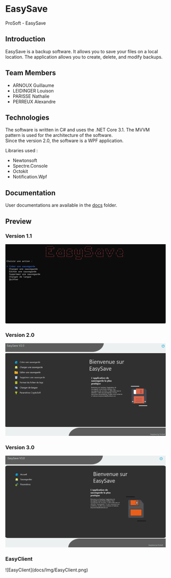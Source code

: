 # EasySave
ProSoft - EasySave

<h2 id="intro">Introduction</h2>

EasySave is a backup software. It allows you to save your files on a local location. The application allows you to create, delete, and modify backups. 

<h2 id="team-members">Team Members</h2>

  * ARNOUX Guillaume
  * LEIDINGER Louison
  * PARISSE Nathalie 
  * PERREUX Alexandre

<h2 id="techno">Technologies</h2>

The software is written in C# and uses the .NET Core 3.1.
The MVVM pattern is used for the architecture of the software. </br>
Since the version 2.0, the software is a WPF application.

Libraries used : 
  * Newtonsoft
  * Spectre.Console
  * Octokit
  * Notification.Wpf

<h2 id="docs">Documentation</h2>

User documentations are available in the [docs](docs/UserDocs) folder.

<h2 id="img">Preview</h2>

<h3 id="img-v1.1">Version 1.1</h3>

![EasySave 1.1](docs/Img/v1_1.png)

<h3 id="img-v2">Version 2.0</h3>

![EasySave 2.0](docs/Img/V2_0.png)

<h3 id="img-v3">Version 3.0</h3>

![EasySave 3.0](docs/Img/V3_0.png)

<h3 id="img-vClient">EasyClient</h3>
![EasyClient](docs/Img/EasyClient.png)